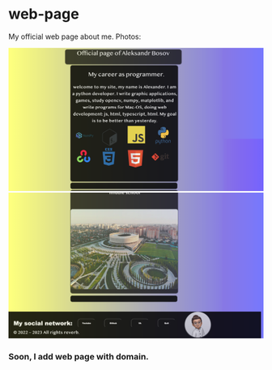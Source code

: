 # web-page
My official web page about me.
Photos:

<img src="https://github.com/Alexandro1112/web-page/blob/main/Снимок%20экрана%202023-04-18%20в%2022.40.29.png">
<img src="https://github.com/Alexandro1112/web-page/blob/main/Снимок%20экрана%202023-04-18%20в%2022.40.50.png">

### Soon, I add web page with domain.
